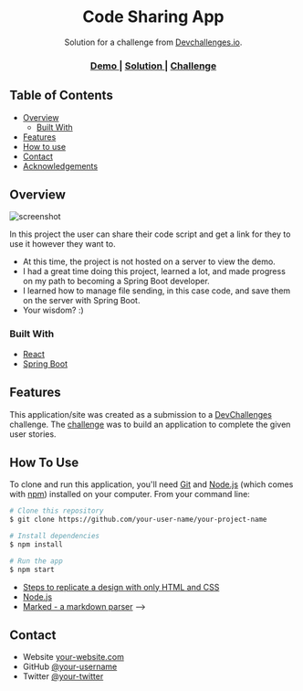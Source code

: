 <!-- Please update value in the {}  -->

<h1 align="center">Code Sharing App</h1>

<div align="center">
   Solution for a challenge from  <a href="http://devchallenges.io" target="_blank">Devchallenges.io</a>.
</div>

<div align="center">
  <h3>
    <a href="https://{your-demo-link.your-domain}">
      Demo
    </a>
    <span> | </span>
    <a href="https://github.com/carloslopez98/code-sharing-app">
      Solution
    </a>
    <span> | </span>
    <a href="https://devchallenges.io/challenge/code-shraing-app-note-code">
      Challenge
    </a>
  </h3>
</div>

<!-- TABLE OF CONTENTS -->

## Table of Contents

- [Overview](#overview)
  - [Built With](#built-with)
- [Features](#features)
- [How to use](#how-to-use)
- [Contact](#contact)
- [Acknowledgements](#acknowledgements)

<!-- OVERVIEW -->

## Overview

![screenshot](https://i.postimg.cc/J7Xf9rPX/Screenshot-2025-03-31-at-18-53-48-Code-Sharing-App.png)

In this project the user can share their code script and get a link for they to use it however they want to.

- At this time, the project is not hosted on a server to view the demo.
- I had a great time doing this project, learned a lot, and made progress on my path to becoming a Spring Boot developer.
- I learned how to manage file sending, in this case code, and save them on the server with Spring Boot.
- Your wisdom? :)

### Built With

- [React](https://reactjs.org/)
- [Spring Boot](https://spring.io/projects/spring-boot)

## Features

<!-- List the features of your application or follow the template. Don't share the figma file here :) -->

This application/site was created as a submission to a [DevChallenges](https://devchallenges.io/challenges) challenge. The [challenge](https://devchallenges.io/challenge/code-shraing-app-note-code) was to build an application to complete the given user stories.

## How To Use

<!-- Example: -->

To clone and run this application, you'll need [Git](https://git-scm.com) and [Node.js](https://nodejs.org/en/download/) (which comes with [npm](http://npmjs.com)) installed on your computer. From your command line:

```bash
# Clone this repository
$ git clone https://github.com/your-user-name/your-project-name

# Install dependencies
$ npm install

# Run the app
$ npm start
```

<!--
## Acknowledgements

<!-- This section should list any articles or add-ons/plugins that helps you to complete the project. This is optional but it will help you in the future. For example -->

- [Steps to replicate a design with only HTML and CSS](https://devchallenges-blogs.web.app/how-to-replicate-design/)
- [Node.js](https://nodejs.org/)
- [Marked - a markdown parser](https://github.com/chjj/marked)
-->

## Contact

- Website [your-website.com](https://{your-web-site-link})
- GitHub [@your-username](https://{github.com/your-usermame})
- Twitter [@your-twitter](https://{twitter.com/your-username})
